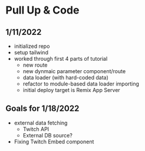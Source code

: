 # Pull Up & Code

## 1/11/2022
- initialized repo
- setup tailwind
- worked through first 4 parts of tutorial
  - new route
  - new dynmaic parameter component/route
  - data loader (with hard-coded data)
  - refactor to module-based data loader importing
  - initial deploy target is Remix App Server

## Goals for 1/18/2022
- external data fetching
  - Twitch API
  - External DB source?
- Fixing Twitch Embed component

